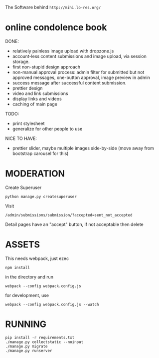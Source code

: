 The Software behind ```http://mihi.lo-res.org/```

online condolence book
======================

DONE:
- relatively painless image upload with dropzone.js
- account-less content submissions and image upload, via session storage.
- first non-stupid design approach
- non-manual approval process: admin filter for submitted but not
  approved messages, one-button approval, image preview in admin
- success message after successful content submission.
- prettier design
- video and link submissions
- display links and videos
- caching of main page

TODO:
- print stylesheet
- generalize for other people to use

NICE TO HAVE:
- prettier slider, maybe multiple images side-by-side (move away from
  bootstrap carousel for this)

MODERATION
==========

Create Superuser
```
python manage.py createsuperuser
```

Visit
```
/admin/submissions/submission/?accepted=sent_not_accepted
```

Detail pages have an "accept" button, if not acceptable then delete


ASSETS
======

This needs webpack, just ezec
```
npm install
```

in the directory and run
```
webpack --config webpack.config.js
```

for development, use
```
webpack --config webpack.config.js --watch
```

RUNNING
=======
```
pip install -r requirements.txt
./manage.py collectstatic --noinput
./manage.py migrate
./manage.py runserver
```

